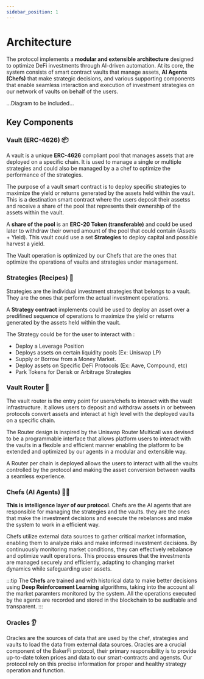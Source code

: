 ```yaml
---
sidebar_position: 1
---
```


# Architecture

The protocol implements a **modular and extensible architecture** designed to optimize DeFi investments through AI-driven automation. At its core, the system consists of smart contract vaults that manage assets, **AI Agents (Chefs)** that make strategic decisions, and various supporting components that enable seamless interaction and execution of investment strategies on our network of vaults on behalf of the users.

...Diagram to be included...


## Key Components

### Vault (ERC-4626) 📦
A vault is a unique **ERC-4626** compliant pool that manages assets that are deployed on a specific chain. It is used to manage a single or multiple strategies and could also be managed by a a chef to optimize the performance of the strategies.

The purpose of a vault smart contract is to deploy specific strategies to maximize the yield or returns generated by the assets held within the vault. This is a destination smart contract where the users deposit their assetss and receive a share of the pool that represents their ownership of the assets within the vault.

A **share of the pool** is an **ERC-20 Token (transferable)** and could be used later to withdraw their owned amount of the pool that could contain (Assets + Yield). This vault could use a set **Strategies** to deploy capital and possible harvest a yield.

The Vault operation is optimized by our Chefs that are the ones that optimize the operations of vaults and strategies under management.

### Strategies (Recipes) 🍰
Strategies are the individual investment strategies that belongs to a vault. They are the ones that perform the actual investment operations.

A **Strategy contract** implements could be used to deploy an asset over a predifined sequence of operations to maximize the yield or returns generated by the assets held within the vault.

The Strategy could be for the user to interact with :

- Deploy a Leverage Position
- Deploys assets on certain liquidity pools (Ex: Uniswap LP)
- Supply or Borrow from a Money Market.
- Deploy assets on Specific DeFi Protocols (Ex: Aave, Compound, etc)
- Park Tokens for Derisk or Arbitrage Strategies


### Vault Router 🚏
The vault router is the entry point for users/chefs to interact with the vault infrastructure. It allows users to deposit and withdraw assets in or between protocols convert assets and interact at high level with the deployed vaults on a specific chain.

The Router design is inspired by the Uniswap Router Multicall was devised to be a programmable interface that allows platform users to interact with the vaults in a flexible and efficient manner enabling the platform to be extended and optimized by our agents in a modular and extensible way.

A Router per chain is deployed  allows the users to interact with all the vaults controlled by the protocol and making the asset conversion between vaults a seamless experience.

### Chefs (AI Agents) 🧑‍🍳
**This is intelligence layer of our protocol**. Chefs are the AI agents that are responsible for managing the strategies and the vaults. they are the ones that make the investment decisions and execute the rebelances and make the system to work in a efficient way.

Chefs utilize external data sources to gather critical market information, enabling them to analyze risks and make informed investment decisions. By continuously monitoring market conditions, they can effectively rebalance and optimize vault operations. This process ensures that the investments are managed securely and efficiently, adapting to changing market dynamics while safeguarding user assets.

:::tip
The **Chefs** are trained and with historical data to make better decisions using **Deep Reinforcement Learning** algorithms, taking into the account all the market paramters monitored by the system. All the operations executed by the agents are recorded and stored in the blockchain to be auditable and transparent.
:::


### Oracles 👂

Oracles are the sources of data that are used by the chef, strategies and vaults to load the data from external data sources.
Oracles are a crucial component of the BakerFi protocol, their primary responsibility is to provide up-to-date token prices and data to our smart-contracts and agensts. Our protocol rely on this precise information for proper and healthy strategy operation and function.


